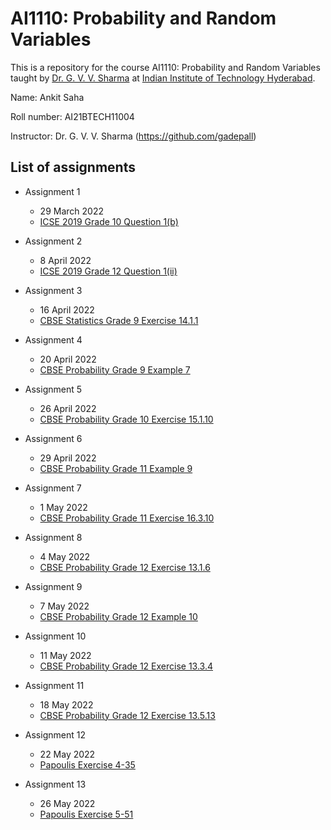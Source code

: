 # AI1110: Probability and Random Variables
This is a repository for the course AI1110: Probability and Random Variables taught by [Dr. G. V. V. Sharma](https://www.iith.ac.in/~gadepall/) at [Indian Institute of Technology Hyderabad](https://iith.ac.in/).

Name: Ankit Saha

Roll number: AI21BTECH11004

Instructor: Dr. G. V. V. Sharma (https://github.com/gadepall)

## List of assignments
- Assignment 1 
  - 29 March 2022 
  - [ICSE 2019 Grade 10 Question 1(b)](https://github.com/gadepall/papers/blob/master/icse/math/10/2019/511%20MAT1%20-%202019.pdf)

- Assignment 2
  - 8 April 2022
  - [ICSE 2019 Grade 12 Question 1(ii)](https://github.com/gadepall/papers/blob/master/icse/math/12/2019/860%20MATHEMATICS%20QP.pdf)

- Assignment 3
  - 16 April 2022
  - [CBSE Statistics Grade 9 Exercise 14.1.1](https://github.com/gadepall/ncert-textbooks/blob/main/math/9/iemh114.pdf)

- Assignment 4
  - 20 April 2022
  - [CBSE Probability Grade 9 Example 7](https://github.com/gadepall/ncert-textbooks/blob/main/math/9/iemh115.pdf)

- Assignment 5
  - 26 April 2022
  - [CBSE Probability Grade 10 Exercise 15.1.10](https://github.com/gadepall/ncert-textbooks/blob/main/math/10/jemh115.pdf)

- Assignment 6
  - 29 April 2022
  - [CBSE Probability Grade 11 Example 9](https://github.com/gadepall/ncert-textbooks/blob/main/math/11/kemh116.pdf)

- Assignment 7
  - 1 May 2022
  - [CBSE Probability Grade 11 Exercise 16.3.10](https://github.com/gadepall/ncert-textbooks/blob/main/math/11/kemh116.pdf)

- Assignment 8
  - 4 May 2022
  - [CBSE Probability Grade 12 Exercise 13.1.6](https://github.com/gadepall/ncert-textbooks/blob/main/math/12-2/lemh207.pdf)

- Assignment 9
  - 7 May 2022
  - [CBSE Probability Grade 12 Example 10](https://github.com/gadepall/ncert-textbooks/blob/main/math/12-2/lemh207.pdf)

- Assignment 10
  - 11 May 2022
  - [CBSE Probability Grade 12 Exercise 13.3.4](https://github.com/gadepall/ncert-textbooks/blob/main/math/12-2/lemh207.pdf)

- Assignment 11
  - 18 May 2022
  - [CBSE Probability Grade 12 Exercise 13.5.13](https://github.com/gadepall/ncert-textbooks/blob/main/math/12-2/lemh207.pdf)

- Assignment 12
  - 22 May 2022
  - [Papoulis Exercise 4-35](https://cdn-uploads.piazza.com/paste/kshhlkv2li3kr/2a8da73678f5feaacaccbf7685d574aac4eb4ce9d372fbbc909b715603eba382/Papoulis_Pillai_Probability_RandomVariables_and_Stochastic_Processes-4th_Edition_2002.pdf)

- Assignment 13
  - 26 May 2022
  - [Papoulis Exercise 5-51](https://cdn-uploads.piazza.com/paste/kshhlkv2li3kr/2a8da73678f5feaacaccbf7685d574aac4eb4ce9d372fbbc909b715603eba382/Papoulis_Pillai_Probability_RandomVariables_and_Stochastic_Processes-4th_Edition_2002.pdf)
